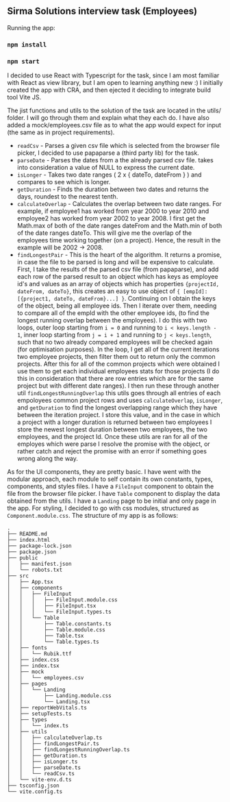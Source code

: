 ## Sirma Solutions interview task (Employees)

Running the app:

### `npm install`

### `npm start`

I decided to use React with Typescript for the task, since I am most familiar with React as view library, but I am open to learning anything new :) I initially created the app with CRA, and then ejected it deciding to integrate build tool Vite JS.

The jist functions and utils to the solution of the task are located in the utils/ folder. I will go through them and explain what they each do. I have also added a mock/employees.csv file as to what the app would expect for input (the same as in project requirements).

- `readCsv` - Parses a given csv file which is selected from the browser file picker, I decided to use papaparse a (third party lib) for the task.
- `parseDate` - Parses the dates from a the already parsed csv file. takes into consideration a value of NULL to express the current date.
- `isLonger` - Takes two date ranges ( 2 x { dateTo, dateFrom } ) and compares to see which is longer.
- `getDuration` - Finds the duration between two dates and returns the days, roundest to the nearest tenth.
- `calculateOverlap` - Calculates the overlap between two date ranges. For example, if employee1 has worked from year 2000 to year 2010 and employee2 has worked from year 2002 to year 2008. I first get the Math.max of both of the date ranges dateFrom and the Math.min of both of the date ranges dateTo. This will give me the overlap of the employees time working together (on a project). Hence, the result in the example will be 2002 -> 2008.
- `findLongestPair` - This is the heart of the algorithm. It returns a promise, in case the file to be parsed is long and will be expensive to calculate. First, I take the results of the parsed csv file (from papaparse), and add each row of the parsed result to an object which has keys as employee id's and values as an array of objects which has properties `{projectId, dateFrom, dateTo}`, this creates an easy to use object of `{ [empId]: [{project1, dateTo, dateFrom}...] }`. Continuing on I obtain the keys of the object, being all employee ids. Then I iterate over them, needing to compare all of the empId with the other employee ids, (to find the longest running overlap between the employees). I do this with two loops, outer loop starting from `i = 0` and running to `i < keys.length - 1`, inner loop starting from `j = i + 1` and running to `j < keys.length`, such that no two already compared employees will be checked again (for optimisation purposes). In the loop, I get all of the current iterations two employee projects, then filter them out to return only the common projects. After this for all of the common projects which were obtained I use them to get each individual employees stats for those projects (I do this in consideration that there are row entries which are for the same project but with different date ranges). I then run these through another util `findLongestRunningOverlap` this utils goes through all entries of each empoloyees common project rows and uses `calculateOverlap`, `isLonger`, and `getDuration` to find the longest overlapping range which they have between the iteration project. I store this value, and in the case in which a project with a longer duration is returned between two employees I store the newest longest duration between two employees, the two employees, and the project Id. Once these utils are ran for all of the employes which were parse I resolve the promise with the object, or rather catch and reject the promise with an error if something goes wrong along the way.

As for the UI components, they are pretty basic. I have went with the modular approach, each module to self contain its own constants, types, components, and styles files.  I have a `FileInput` component to obtain the file from the browser file picker. I have `Table` component to display the data obtained from the utils. I have a `Landing` page to be initial and only page in the app. For styling, I decided to go with css modules, structured as `Component.module.css`. The structure of my app is as follows:

```
.
├── README.md
├── index.html
├── package-lock.json
├── package.json
├── public
│   ├── manifest.json
│   └── robots.txt
├── src
│   ├── App.tsx
│   ├── components
│   │   ├── FileInput
│   │   │   ├── FileInput.module.css
│   │   │   ├── FileInput.tsx
│   │   │   └── FileInput.types.ts
│   │   └── Table
│   │       ├── Table.constants.ts
│   │       ├── Table.module.css
│   │       ├── Table.tsx
│   │       └── Table.types.ts
│   ├── fonts
│   │   └── Rubik.ttf
│   ├── index.css
│   ├── index.tsx
│   ├── mock
│   │   └── employees.csv
│   ├── pages
│   │   └── Landing
│   │       ├── Landing.module.css
│   │       └── Landing.tsx
│   ├── reportWebVitals.ts
│   ├── setupTests.ts
│   ├── types
│   │   └── index.ts
│   ├── utils
│   │   ├── calculateOverlap.ts
│   │   ├── findLongestPair.ts
│   │   ├── findLongestRunningOverlap.ts
│   │   ├── getDuration.ts
│   │   ├── isLonger.ts
│   │   ├── parseDate.ts
│   │   └── readCsv.ts
│   └── vite-env.d.ts
├── tsconfig.json
└── vite.config.ts
```
